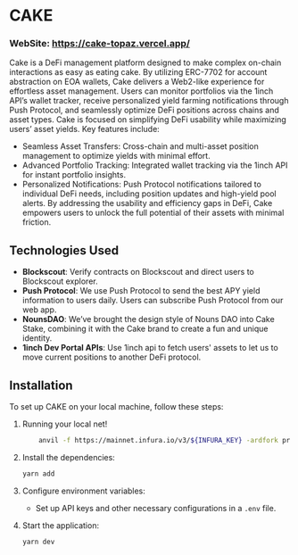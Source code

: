 # CAKE

### WebSite: https://cake-topaz.vercel.app/

Cake is a DeFi management platform designed to make complex on-chain interactions as easy as eating cake. By utilizing ERC-7702 for account abstraction on EOA wallets, Cake delivers a Web2-like experience for effortless asset management. Users can monitor portfolios via the 1inch API’s wallet tracker, receive personalized yield farming notifications through Push Protocol, and seamlessly optimize DeFi positions across chains and asset types. Cake is focused on simplifying DeFi usability while maximizing users’ asset yields.
Key features include:

- Seamless Asset Transfers: Cross-chain and multi-asset position management to optimize yields with minimal effort.
- Advanced Portfolio Tracking: Integrated wallet tracking via the 1inch API for instant portfolio insights.
- Personalized Notifications: Push Protocol notifications tailored to individual DeFi needs, including position updates and high-yield pool alerts.
  By addressing the usability and efficiency gaps in DeFi, Cake empowers users to unlock the full potential of their assets with minimal friction.

## Technologies Used

- **Blockscout**: Verify contracts on Blockscout and direct users to Blockscout explorer.
- **Push Protocol**: We use Push Protocol to send the best APY yield information to users daily. Users can subscribe Push Protocol from our web app.
- **NounsDAO**: We’ve brought the design style of Nouns DAO into Cake Stake, combining it with the Cake brand to create a fun and unique identity.
- **1inch Dev Portal APIs**: Use 1inch api to fetch users' assets to let us to move current positions to another DeFi protocol.

## Installation

To set up CAKE on your local machine, follow these steps:

1. Running your local net!

   ```bash
       anvil -f https://mainnet.infura.io/v3/${INFURA_KEY} -ardfork prague --fork-block-number 21202319 --chain-id 1 --gas-price 1
   ```

1. Install the dependencies:

   ```bash
   yarn add
   ```

1. Configure environment variables:

   - Set up API keys and other necessary configurations in a `.env` file.

1. Start the application:
   ```bash
   yarn dev
   ```
